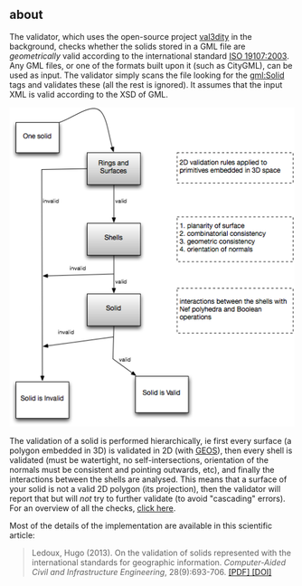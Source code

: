 
## about

The validator, which uses the open-source project [val3dity](https://github.com/tudelft-gist/val3dity) in the background, checks whether the solids stored in a GML file are *geometrically* valid according to the international standard [ISO 19107:2003](http://www.iso.org/iso/catalogue_detail.htm?csnumber=26012). Any GML files, or one of the formats built upon it (such as CityGML), can be used as input. The validator simply scans the file looking for the <gml:Solid> tags and validates these (all the rest is ignored). It assumes that the input XML is valid according to the XSD of GML.

![](/static/steps.png)

The validation of a solid is performed hierarchically, ie first every surface (a polygon embedded in 3D) is validated in 2D (with [GEOS](http://trac.osgeo.org/geos/)), then every shell is validated (must be watertight, no self-intersections, orientation of the normals must be consistent and pointing outwards, etc), and finally the interactions between the shells are analysed. This means that a surface of your solid is not a valid 2D polygon (its projection), then the validator will report that but will *not* try to further validate (to avoid "cascading" errors). For an overview of all the checks, [click here](/errors).

Most of the details of the implementation are available in this scientific article:

> Ledoux, Hugo (2013). On the validation of solids represented with the
international standards for geographic information. *Computer-Aided Civil and Infrastructure Engineering*, 28(9):693-706. [ [PDF] ](http://homepage.tudelft.nl/23t4p/pdfs/_13cacaie.pdf) [ [DOI] ](http://dx.doi.org/10.1111/mice.12043)